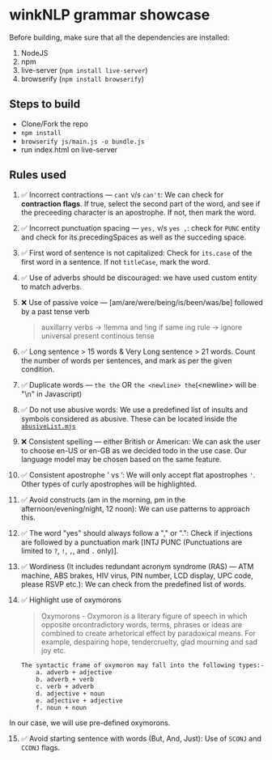 # winkNLP grammar showcase

Before building, make sure that all the dependencies are installed:
1. NodeJS
2. npm
3. live-server (`npm install live-server`)
4. browserify (`npm install browserify`)

## Steps to build
  - Clone/Fork the repo
  - `npm install`
  - `browserify js/main.js -o bundle.js`
  - run index.html on live-server

## Rules used
1. ✅ Incorrect contractions — `cant` v/s `can't`: We can check for **contraction flags**. If true, select the second part of the word, and see if the preceeding character is an apostrophe. If not, then mark the word.

2. ✅ Incorrect punctuation spacing — `yes,` v/s `yes ,`: check for `PUNC` entity and check for its.precedingSpaces as well as the succeding space.

3. ✅ First word of sentence is not capitalized: Check for `its.case` of the first word in a sentence. If not `titleCase`, mark the word.

4. ✅ Use of adverbs should be discouraged: we have used custom entity to match adverbs.

5. ❌ Use of passive voice — [am/are/were/being/is/been/was/be] followed by a past tense verb
    > auxillarry verbs -> !lemma and !ing if same ing rule -> ignore universal present continous tense

6. ✅ Long sentence > 15 words & Very Long sentence > 21 words. Count the number of words per sentences, and mark as per the given condition.

7. ✅ Duplicate words — `the the` OR `the <newline> the`(\<newline\> will be "\n" in Javascript)

8. ✅ Do not use abusive words: We use a predefined list of insults and symbols considered as abusive. These can be located inside the [`abusiveList.mjs`](./js/abusiveList.mjs)

9. ❌ Consistent spelling — either British or American: We can ask the user to choose en-US or en-GB as we decided todo in the use case. Our language model may be chosen based on the same feature.

10. ✅ Consistent apostrophe ' vs ’: We will only accept flat apostrophes `'`. Other types of curly apostrophes will be highlighted.

11. ✅ Avoid constructs (am in the morning, pm in the afternoon/evening/night, 12 noon):
 We can use patterns to approach this.

12. ✅ The word "yes" should always follow a "," or ".": Check if injections are followed by a punctuation mark [INTJ PUNC (Punctuations are limited to `?`, `!`, `,`, and `.` only)].

13. ✅ Wordiness (It includes redundant acronym syndrome (RAS) — ATM machine, ABS brakes, HIV virus, PIN number, LCD display, UPC code, please RSVP etc.): We can check from the predefined list of words.

14. ✅ Highlight use of oxymorons
    > Oxymorons - Oxymoron is a literary figure of speech in which opposite orcontradictory words, terms, phrases or ideas are combined to create arhetorical effect by paradoxical means. For example, despairing hope, tendercruelty, glad mourning and sad joy etc.

    ```
    The syntactic frame of oxymoron may fall into the following types:-
        a. adverb + adjective
        b. adverb + verb
        c. verb + adverb
        d. adjective + noun
        e. adjective + adjective
        f. noun + noun
    ```
In our case, we will use pre-defined oxymorons.

15. ✅ Avoid starting sentence with words (But, And, Just): Use of `SCONJ` and `CCONJ` flags.